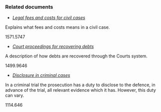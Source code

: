 ###  Related documents

  * [ _Legal fees and costs for civil cases_ ](/en/justice/civil-law/legal-fees-and-costs-for-civil-cases/)

Explains what fees and costs means in a civil case.

1571.5747

  * [ _Court proceedings for recovering debts_ ](/en/money-and-tax/personal-finance/debt/court-procedures/)

A description of how debts are recovered through the Courts system.

1499.9646

  * [ _Disclosure in criminal cases_ ](/en/justice/criminal-law/criminal-trial/disclosure-in-criminal-cases/)

In a criminal trial the prosecution has a duty to disclose to the defence, in
advance of the trial, all relevant evidence which it has. However, this duty
can vary.

1114.646
